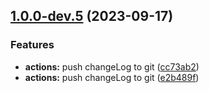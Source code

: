 ## [1.0.0-dev.5](https://github.com/surendra-wal/todo-api/compare/v1.0.0-dev.4...v1.0.0-dev.5) (2023-09-17)


### Features

* **actions:** push changeLog to git ([cc73ab2](https://github.com/surendra-wal/todo-api/commit/cc73ab2a67f0bd78d23aa04141e4f762d3e541aa))
* **actions:** push changeLog to git ([e2b489f](https://github.com/surendra-wal/todo-api/commit/e2b489fdc597314f29c8430141c21d41d29d1a81))
